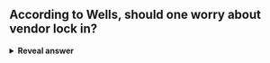 ## According to Wells, should one worry about vendor lock in?
<details>
<summary><b>Reveal answer</b></summary>
Worry about it less than about moving slowly by choosing to do everything oneself
</details>
